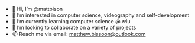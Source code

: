 - 👋 Hi, I’m @mattbison
- 👀 I’m interested in computer science, videography and self-development
- 🌱 I’m currently learning computer science @ wlu
- 💞️ I’m looking to collaborate on a variety of projects
- 📫 Reach me via email: matthew.bissoon@outlook.com

<!---
mattbison/mattbison is a ✨ special ✨ repository because its `README.md` (this file) appears on your GitHub profile.
You can click the Preview link to take a look at your changes.
--->
